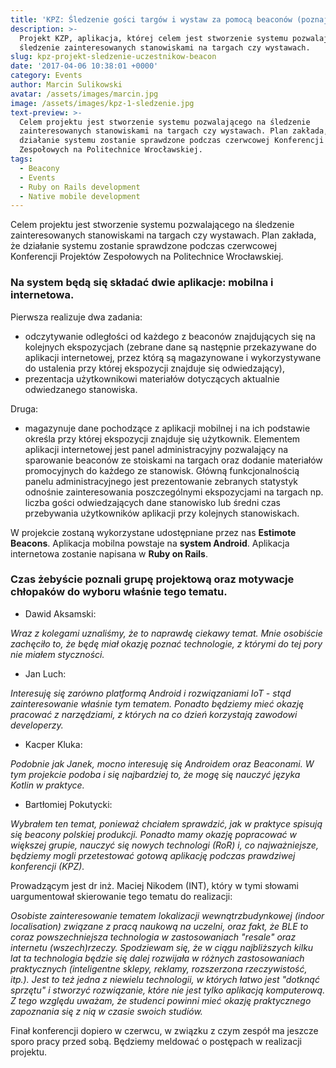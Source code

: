 ```yaml
---
title: 'KPZ: Śledzenie gości targów i wystaw za pomocą beaconów (poznaj projekt)'
description: >-
  Projekt KZP, aplikacja, której celem jest stworzenie systemu pozwalającego na
  śledzenie zainteresowanych stanowiskami na targach czy wystawach.
slug: kpz-projekt-sledzenie-uczestnikow-beacon
date: '2017-04-06 10:38:01 +0000'
category: Events
author: Marcin Sulikowski
avatar: /assets/images/marcin.jpg
image: /assets/images/kpz-1-sledzenie.jpg
text-preview: >-
  Celem projektu jest stworzenie systemu pozwalającego na śledzenie
  zainteresowanych stanowiskami na targach czy wystawach. Plan zakłada, że
  działanie systemu zostanie sprawdzone podczas czerwcowej Konferencji Projektów
  Zespołowych na Politechnice Wrocławskiej.
tags:
  - Beacony
  - Events
  - Ruby on Rails development
  - Native mobile development
---
```

Celem projektu jest stworzenie systemu pozwalającego na śledzenie zainteresowanych stanowiskami na targach czy wystawach. Plan zakłada, że działanie systemu zostanie sprawdzone podczas czerwcowej Konferencji Projektów Zespołowych na Politechnice Wrocławskiej.

### Na system będą się składać dwie aplikacje: **mobilna** i **internetowa**.

Pierwsza realizuje dwa zadania:

* odczytywanie odległości od każdego z beaconów znajdujących się na kolejnych ekspozycjach (zebrane dane są następnie przekazywane do aplikacji internetowej, przez którą są magazynowane i wykorzystywane do ustalenia przy której ekspozycji znajduje się odwiedzający),
* prezentacja użytkownikowi materiałów dotyczących aktualnie odwiedzanego stanowiska.

Druga:

* magazynuje dane pochodzące z aplikacji mobilnej i na ich podstawie określa przy której ekspozycji znajduje się użytkownik. Elementem aplikacji internetowej jest panel administracyjny pozwalający na sparowanie beaconów ze stoiskami na targach oraz dodanie materiałów promocyjnych do każdego ze stanowisk. Główną funkcjonalnością panelu administracyjnego jest prezentowanie zebranych statystyk odnośnie zainteresowania poszczególnymi ekspozycjami na targach np. liczba gości odwiedzających dane stanowisko lub średni czas przebywania użytkowników aplikacji przy kolejnych stanowiskach.

W projekcie zostaną wykorzystane udostępniane przez nas **Estimote Beacons**.
Aplikacja mobilna powstaje na **system Android**.
Aplikacja internetowa zostanie napisana w **Ruby on Rails**.

### Czas żebyście poznali grupę projektową oraz motywacje chłopaków do wyboru właśnie tego tematu.

* <p class="text-underline">Dawid Aksamski:</p>

_Wraz z kolegami uznaliśmy, że to naprawdę ciekawy temat. Mnie osobiście zachęciło to, że będę miał okazję poznać technologie, z którymi do tej pory nie miałem styczności._

* <p class="text-underline">Jan Luch:</p>

_Interesuję się zarówno platformą Android i rozwiązaniami IoT - stąd zainteresowanie właśnie tym tematem. Ponadto będziemy mieć okazję pracować z narzędziami, z których na co dzień korzystają zawodowi developerzy._

* <p class="text-underline">Kacper Kluka:</p>

_Podobnie jak Janek, mocno interesuję się Androidem oraz Beaconami. W tym projekcie podoba i się najbardziej to, że mogę się nauczyć języka Kotlin w praktyce._

* <p class="text-underline">Bartłomiej Pokutycki:</p>

_Wybrałem ten temat, ponieważ chciałem sprawdzić, jak w praktyce spisują się beacony polskiej produkcji. Ponadto mamy okazję popracować w większej grupie, nauczyć się nowych technologi (RoR) i, co najważniejsze, będziemy mogli przetestować gotową aplikację podczas prawdziwej konferencji (KPZ)._

<p>Prowadzącym jest <span class="text-underline">dr inż. Maciej Nikodem (INT)</span>, który w tymi słowami uargumentował skierowanie tego tematu do realizacji:</p>

_Osobiste zainteresowanie tematem lokalizacji wewnątrzbudynkowej (indoor localisation) związane z pracą naukową na uczelni, oraz fakt, że BLE to coraz powszechniejsza technologia w zastosowaniach "resale" oraz internetu (wszech)rzeczy. Spodziewam się, że w ciągu najbliższych kilku lat ta technologia będzie się dalej rozwijała w różnych zastosowaniach praktycznych (inteligentne sklepy, reklamy, rozszerzona rzeczywistość, itp.). Jest to też jedna z niewielu technologii, w których łatwo jest "dotknąć sprzętu" i stworzyć rozwiązanie, które nie jest tylko aplikacją komputerową. Z tego względu uważam, że studenci powinni mieć okazję praktycznego zapoznania się z nią w czasie swoich studiów._

Finał konferencji dopiero w czerwcu, w związku z czym zespół ma jeszcze sporo pracy przed sobą. Będziemy meldować o postępach w realizacji projektu.
